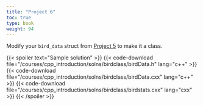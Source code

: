 ```yaml
---
title: "Project 6"
toc: true
type: book
weight: 94
---
```


Modify your `bird_data` struct from [Project 5](/courses/cpp_introduction/project5) to make it a class.  

{{< spoiler text="Sample solution" >}}
{{< code-download file="/courses/cpp_introduction/solns/birdclass/birdData.h" lang="c++" >}}
{{< code-download file="/courses/cpp_introduction/solns/birdclass/birdData.cxx" lang="c++" >}}
{{< code-download file="/courses/cpp_introduction/solns/birdclass/birdstats.cxx" lang="cxx" >}}
{{< /spoiler >}}
